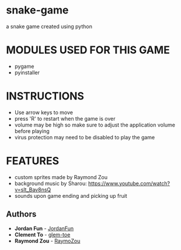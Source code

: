 # snake-game
a snake game created using python

# MODULES USED FOR THIS GAME

- pygame
- pyinstaller 

# INSTRUCTIONS

- Use arrow keys to move
- press 'R' to restart when the game is over
- volume may be high so make sure to adjust the application volume before playing
- virus protection may need to be disabled to play the game

# FEATURES

- custom sprites made by Raymond Zou
- background music by Sharou: https://www.youtube.com/watch?v=slt_Bav8nsQ
- sounds upon game ending and picking up fruit

## **Authors**
- **Jordan Fun** - [JordanFun](https://github.com/JordanFun)
- **Clement To** - [glem-toe](https://github.com/glem-toe)
- **Raymond Zou** - [RaymoZou](https://github.com/raymozou)
